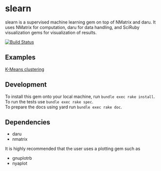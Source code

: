 # slearn
slearn is a supervised machine learning gem on top of NMatrix and daru.
It uses NMatrix for computation, daru for data handling, and SciRuby visualization gems for visualization of results.

[![Build Status](https://travis-ci.org/Arafatk/slearn.svg?branch=master)](https://travis-ci.org/Arafatk/slearn)

## Examples
[K-Means clustering](http://nbviewer.jupyter.org/github/Arafatk/slearn/blob/master/notebook/K-means.ipynb)

## Development
 To install this gem onto your local machine, run `bundle exec rake install`.    
 To run the tests use `bundle exec rake spec`.   
 To prepare the docs using yard run `bundle exec rake doc`.   

## Dependencies
- daru
- nmatrix

It is highly recommended that the user uses a plotting gem such as 
- gnuplotrb
- nyaplot

